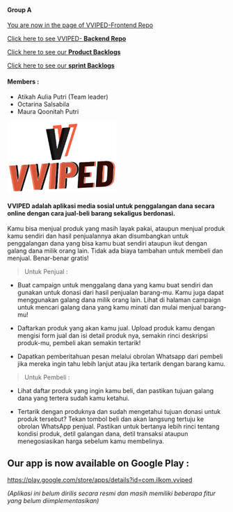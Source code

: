 #### Group A
[You are now in the page of VVIPED-Frontend Repo](https://github.com/AtikahBZqAulia/Vviped)

[Click here to see VVIPED- **Backend Repo**](https://github.com/AtikahBZqAulia/Vviped-Backend/)

[Click here to see our **Product Backlogs**](https://www.notion.so/0cb3638b1c284c1eb3f79f7f59e96a30?v=8cd37891c4d14f6fa1b0f9ca61ecf47a)

[Click here to see our  **sprint Backlogs**](https://www.notion.so/2211bb67dff7463aa22412926b6de731?v=850f8478b92c4e679cc2df9f4f9802e7)


#### Members :
- Atikah Aulia Putri (Team leader)
- Octarina Salsabila
- Maura Qoonitah Putri


<img src="https://github.com/AtikahBZqAulia/Vviped/blob/Sprint-11/logo_full.png" width="250"> 

#### VVIPED adalah aplikasi media sosial untuk penggalangan dana secara online dengan cara jual-beli barang sekaligus berdonasi.

Kamu bisa menjual produk yang masih layak pakai, ataupun menjual produk kamu sendiri dan hasil penjualannya akan disumbangkan untuk penggalangan dana yang bisa kamu buat sendiri ataupun ikut dengan galang dana milik orang lain. Tidak ada biaya tambahan untuk membeli dan menjual. Benar-benar gratis!

> Untuk Penjual  : 
- Buat campaign untuk menggalang dana yang kamu buat sendiri dan gunakan untuk donasi dari hasil penjualan barang-mu. Kamu juga dapat menggunakan galang dana milik orang lain. Lihat di halaman campaign untuk mencari galang dana yang kamu minati dan mulai menjual barang-mu!

- Daftarkan produk yang akan kamu jual. Upload produk kamu dengan mengisi form jual dan isi detail produk nya, semakin rinci deskripsi produk-mu, pembeli akan semakin tertarik!

- Dapatkan pemberitahuan pesan melalui obrolan Whatsapp dari pembeli jika mereka ingin tahu lebih lanjut atau jika tertarik dengan barang kamu.

> Untuk Pembeli :
- Lihat daftar produk yang ingin kamu beli, dan pastikan tujuan galang dana yang tertera sudah kamu ketahui. 

- Tertarik dengan produknya dan sudah mengetahui tujuan donasi untuk produk tersebut? Tekan tombol beli dan akan langsung tertuju ke obrolan WhatsApp penjual. Pastikan untuk bertanya lebih rinci tentang kondisi produk, detil galangan dana, detil transaksi ataupun menegosiasikan harga sebelum kamu membelinya.

## Our app is now available on Google Play : 
<https://play.google.com/store/apps/details?id=com.ilkom.vviped>

_(Aplikasi ini belum dirilis secara resmi dan masih memiliki beberapa fitur yang belum diimplementasikan)_
 

